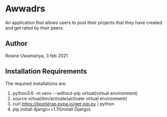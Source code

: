 # Awwadrs

An application that allows users to post their projects that they have created and get rated by their peers.

## Author

Rosine Uwamariya, 3 feb 2021

## Installation Requirements

The required installations are:
1. python3.6 -m venv --without-pip virtual(virtual environment)
2. source virtual/bin/activate(activate virtual environment)
3. curl https://bootstrap.pypa.io/get-pip.py | python
4. pip install django==1.11(install Django)